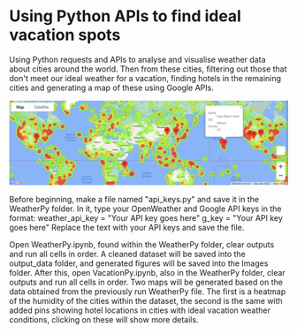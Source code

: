 # Using Python APIs to find ideal vacation spots
Using Python requests and APIs to analyse and visualise weather data about cities around the world. Then from these cities, filtering out those that don't meet our ideal weather for a vacation, finding hotels in the remaining cities and generating a map of these using Google APIs.  
  
<p align="center">
    <img src="./Images/Ideal_Weather_Hotels.png" />
</p>
  
Before beginning, make a file named "api_keys.py" and save it in the WeatherPy folder. In it, type your OpenWeather and Google API keys in the format:
    weather_api_key = "Your API key goes here"
    g_key = "Your API key goes here"
Replace the text with your API keys and save the file.

Open WeatherPy.ipynb, found within the WeatherPy folder, clear outputs and run all cells in order. A cleaned dataset will be saved into the output_data folder, and generated figures will be saved into the Images folder.
After this, open VacationPy.ipynb, also in the WeatherPy folder, clear outputs and run all cells in order. Two maps will be generated based on the data obtained from the previously run WeatherPy file. The first is a heatmap of the humidity of the cities within the dataset, the second is the same with added pins showing hotel locations in cities with ideal vacation weather conditions, clicking on these will show more details.
